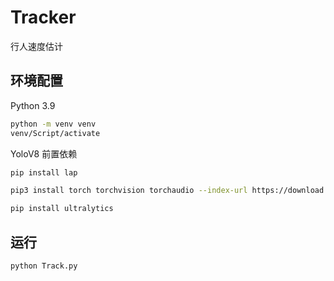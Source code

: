# Tracker

行人速度估计

## 环境配置

Python 3.9

```sh
python -m venv venv
venv/Script/activate
```

YoloV8 前置依赖

```sh
pip install lap
```

```sh
pip3 install torch torchvision torchaudio --index-url https://download.pytorch.org/whl/cu117
```

```sh
pip install ultralytics
```

## 运行

```sh
python Track.py
```
